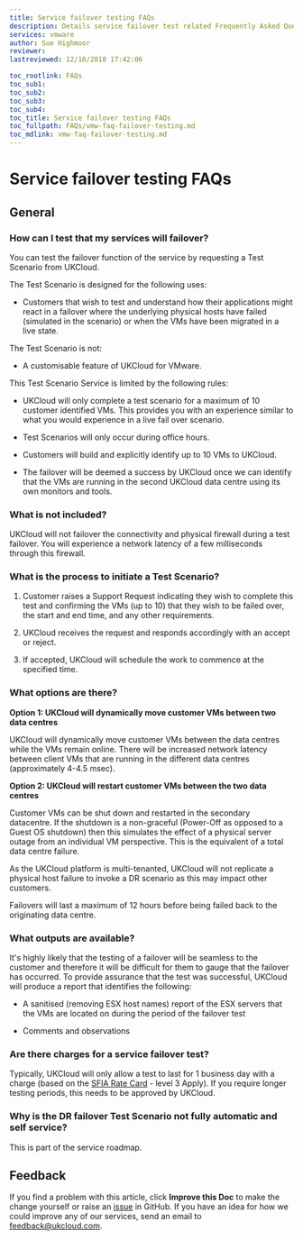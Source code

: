 ```yaml
---
title: Service failover testing FAQs
description: Details service failover test related Frequently Asked Questions (FAQs)
services: vmware
author: Sue Highmoor
reviewer:
lastreviewed: 12/10/2018 17:42:06

toc_rootlink: FAQs
toc_sub1:
toc_sub2:
toc_sub3:
toc_sub4:
toc_title: Service failover testing FAQs
toc_fullpath: FAQs/vmw-faq-failover-testing.md
toc_mdlink: vmw-faq-failover-testing.md
---
```


# Service failover testing FAQs

## General

### How can I test that my services will failover?

You can test the failover function of the service by requesting a Test Scenario from UKCloud.

The Test Scenario is designed for the following uses:

- Customers that wish to test and understand how their applications might react in a failover where the underlying physical hosts have failed (simulated in the scenario) or when the VMs have been migrated in a live state.

The Test Scenario is not:

- A customisable feature of UKCloud for VMware.

This Test Scenario Service is limited by the following rules:

- UKCloud will only complete a test scenario for a maximum of 10 customer identified VMs. This provides you with an experience similar to what you would experience in a live fail over scenario.

- Test Scenarios will only occur during office hours.

- Customers will build and explicitly identify up to 10 VMs to UKCloud.

- The failover will be deemed a success by UKCloud once we can identify that the VMs are running in the second UKCloud data centre using its own monitors and tools.

### What is not included?

UKCloud will not failover the connectivity and physical firewall during a test failover. You will experience a network latency of a few milliseconds through this firewall.

### What is the process to initiate a Test Scenario?

1. Customer raises a Support Request indicating they wish to complete this test and confirming the VMs (up to 10) that they wish to be failed over, the start and end time, and any other requirements.

2. UKCloud receives the request and responds accordingly with an accept or reject.

3. If accepted, UKCloud will schedule the work to commence at the specified time.

### What options are there?

**Option 1: UKCloud will dynamically move customer VMs between two data centres**

UKCloud will dynamically move customer VMs between the data centres while the VMs remain online. There will be increased network latency between client VMs that are running in the different data centres (approximately 4-4.5 msec).

**Option 2: UKCloud will restart customer VMs between the two data centres**

Customer VMs can be shut down and restarted in the secondary datacentre. If the shutdown is a non-graceful (Power-Off as opposed to a Guest OS shutdown) then this simulates the effect of a physical server outage from an individual VM perspective. This is the equivalent of a total data centre failure.

As the UKCloud platform is multi-tenanted, UKCloud will not replicate a physical host failure to invoke a DR scenario as this may impact other customers.

Failovers will last a maximum of 12 hours before being failed back to the originating data centre.

### What outputs are available?

It's highly likely that the testing of a failover will be seamless to the customer and therefore it will be difficult for them to gauge that the failover has occurred. To provide assurance that the test was successful, UKCloud will produce a report that identifies the following:

- A sanitised (removing ESX host names) report of the ESX servers that the VMs are located on during the period of the failover test

- Comments and observations

### Are there charges for a service failover test?

Typically, UKCloud will only allow a test to last for 1 business day with a charge (based on the [SFIA Rate Card](http://www.ukcloud.com/sfia) - level 3 Apply). If you require longer testing periods, this needs to be approved by UKCloud.

### Why is the DR failover Test Scenario not fully automatic and self service?

This is part of the service roadmap.

## Feedback

If you find a problem with this article, click **Improve this Doc** to make the change yourself or raise an [issue](https://github.com/UKCloud/documentation/issues) in GitHub. If you have an idea for how we could improve any of our services, send an email to <feedback@ukcloud.com>.
